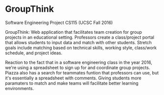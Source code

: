 # GroupThink
Software Engineering Project CS115 (UCSC Fall 2016)

GroupThink: Web application that facilitates team creation for group projects in an educational setting. Professors create a class/project portal that allows students to input data and match with other students. Stretch goals include matching based on technical skills, working style, class/work schedule, and project ideas.

Reaction to the fact that in a software engineering class in the year 2016, we're using a spreadsheet to sign up for and coordinate group projects. Piazza also has a search for teammates funtion that professors can use, but it's essentially a spreadsheet with comments. Giving students more paramaters to match and make teams will facilitate better learning environments.
